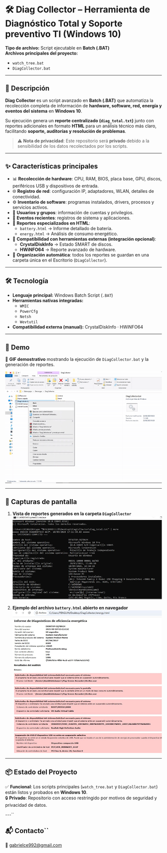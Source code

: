# 🛠️ Diag Collector – Herramienta de Diagnóstico Total y Soporte preventivo TI (Windows 10)

**Tipo de archivo:** Script ejecutable en **Batch (.BAT)**  
**Archivos principales del proyecto:**  
- `watch_tree.bat`  
- `DiagCollector.bat`  

---

## 📑 Descripción

**Diag Collector** es un script avanzado en **Batch (.BAT)** que automatiza la recolección completa de información de **hardware, software, red, energía y eventos del sistema** en **Windows 10**.  

Su ejecución genera un **reporte centralizado (`diag_total.txt`)** junto con reportes adicionales en formato **HTML** para un análisis técnico más claro, facilitando **soporte, auditorías y resolución de problemas**.  

> ⚠️ **Nota de privacidad**: Este repositorio será **privado** debido a la sensibilidad de los datos recolectados por los scripts.  

---

## ✨ Características principales

- 📊 **Recolección de hardware**: CPU, RAM, BIOS, placa base, GPU, discos, periféricos USB y dispositivos de entrada.  
- 🌐 **Registro de red**: configuración IP, adaptadores, WLAN, detalles de conectividad.  
- ⚙️ **Inventario de software**: programas instalados, drivers, procesos y servicios activos.  
- 👤 **Usuarios y grupos**: información de cuentas y privilegios.  
- 📅 **Eventos recientes**: registros de sistema y aplicaciones.  
- 🔋 **Reportes especializados en HTML**:  
  - `battery.html` → Informe detallado de batería.  
  - `energy.html` → Análisis de consumo energético.  
- 🔗 **Compatibilidad con herramientas externas (integración opcional)**:  
  - **CrystalDiskInfo** → Estado SMART de discos.  
  - **HWiNFO64** → Reporte avanzado de hardware.  
- 📂 **Organización automática**: todos los reportes se guardan en una carpeta única en el Escritorio (`DiagCollector`).  

---

## 🛠️ Tecnología

- **Lenguaje principal:** Windows Batch Script (`.BAT`)  
- **Herramientas nativas integradas:**  
  - `WMIC`  
  - `PowerCfg`  
  - `Netsh`  
  - `Wevtutil`  
- **Compatibilidad externa (manual):** CrystalDiskInfo · HWiNFO64  

---

## 🎥 Demo

🔗 **GIF demostrativo** mostrando la ejecución de `DiagCollector.bat` y la generación de reportes.  

![Demo en ejecución](demoscript.gif)  

---

## 📸 Capturas de pantalla

1. **Vista de reportes generados en la carpeta `DiagCollector`**  
   ![Carpeta con reportes](Capdstura.JPG)  

2. **Ejemplo del archivo `battery.html` abierto en navegador**  
   ![Reporte de batería](CaptSDura.JPG)  

---

## 📦 Estado del Proyecto

✅ **Funcional**: Los scripts principales (`watch_tree.bat` y `DiagCollector.bat`) están listos y probados en **Windows 10**.  
🔒 **Privado**: Repositorio con acceso restringido por motivos de seguridad y privacidad de datos.  

---``

## 📬 Contacto``
📧 gabrielce992@gmail.com

